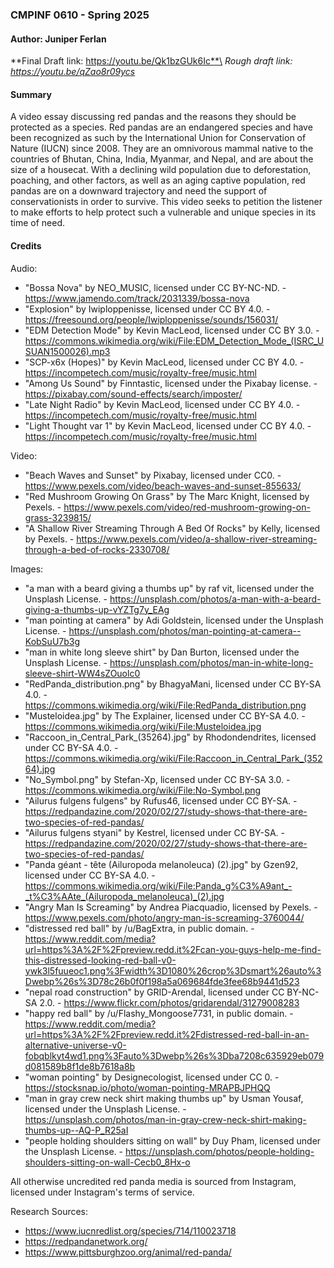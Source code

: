 ### CMPINF 0610 - Spring 2025
#### Author: Juniper Ferlan

**Final Draft link: https://youtu.be/Qk1bzGUk6Ic**\
*Rough draft link: https://youtu.be/qZao8r09ycs*

#### Summary
A video essay discussing red pandas and the reasons they should be protected as a species. Red pandas are an endangered species and have been recognized as such by the International Union for Conservation of Nature (IUCN) since 2008. They are an omnivorous mammal native to the countries of Bhutan, China, India, Myanmar, and Nepal, and are about the size of a housecat. With a declining wild population due to deforestation, poaching, and other factors, as well as an aging captive population, red pandas are on a downward trajectory and need the support of conservationists in order to survive. This video seeks to petition the listener to make efforts to help protect such a vulnerable and unique species in its time of need.

#### Credits
Audio:
- "Bossa Nova" by NEO_MUSIC, licensed under CC BY-NC-ND. - https://www.jamendo.com/track/2031339/bossa-nova
- "Explosion" by Iwiploppenisse, licensed under CC BY 4.0. - https://freesound.org/people/Iwiploppenisse/sounds/156031/
- "EDM Detection Mode" by Kevin MacLeod, licensed under CC BY 3.0. - https://commons.wikimedia.org/wiki/File:EDM_Detection_Mode_(ISRC_USUAN1500026).mp3
- "SCP-x6x (Hopes)" by Kevin MacLeod, licensed under CC BY 4.0. - https://incompetech.com/music/royalty-free/music.html
- "Among Us Sound" by Finntastic, licensed under the Pixabay license. - https://pixabay.com/sound-effects/search/imposter/
- "Late Night Radio" by Kevin MacLeod, licensed under CC BY 4.0. - https://incompetech.com/music/royalty-free/music.html
- "Light Thought var 1" by Kevin MacLeod, licensed under CC BY 4.0. - https://incompetech.com/music/royalty-free/music.html

Video:
- "Beach Waves and Sunset" by Pixabay, licensed under CC0. - https://www.pexels.com/video/beach-waves-and-sunset-855633/
- "Red Mushroom Growing On Grass" by The Marc Knight, licensed by Pexels. - https://www.pexels.com/video/red-mushroom-growing-on-grass-3239815/
- "A Shallow River Streaming Through A Bed Of Rocks" by Kelly, licensed by Pexels. - https://www.pexels.com/video/a-shallow-river-streaming-through-a-bed-of-rocks-2330708/

Images:
- "a man with a beard giving a thumbs up" by raf vit, licensed under the Unsplash License. - https://unsplash.com/photos/a-man-with-a-beard-giving-a-thumbs-up-vYZTg7y_EAg
- "man pointing at camera" by Adi Goldstein, licensed under the Unsplash License. - https://unsplash.com/photos/man-pointing-at-camera--KobSuU7b3g
- "man in white long sleeve shirt" by Dan Burton, licensed under the Unsplash License. - https://unsplash.com/photos/man-in-white-long-sleeve-shirt-WW4sZOuolc0
- "RedPanda_distribution.png" by BhagyaMani, licensed under CC BY-SA 4.0. - https://commons.wikimedia.org/wiki/File:RedPanda_distribution.png
- "Musteloidea.jpg" by The Explainer, licensed under CC BY-SA 4.0. - https://commons.wikimedia.org/wiki/File:Musteloidea.jpg
- "Raccoon_in_Central_Park_(35264).jpg" by Rhodondendrites, licensed under CC BY-SA 4.0. - https://commons.wikimedia.org/wiki/File:Raccoon_in_Central_Park_(35264).jpg
- "No_Symbol.png" by Stefan-Xp, licensed under CC BY-SA 3.0. - https://commons.wikimedia.org/wiki/File:No-Symbol.png
- "Ailurus fulgens fulgens" by Rufus46, licensed under CC BY-SA. - https://redpandazine.com/2020/02/27/study-shows-that-there-are-two-species-of-red-pandas/
- "Ailurus fulgens styani" by Kestrel, licensed under CC BY-SA. - https://redpandazine.com/2020/02/27/study-shows-that-there-are-two-species-of-red-pandas/
- "Panda géant - tête (Ailuropoda melanoleuca) (2).jpg" by Gzen92, licensed under CC BY-SA 4.0. - https://commons.wikimedia.org/wiki/File:Panda_g%C3%A9ant_-_t%C3%AAte_(Ailuropoda_melanoleuca)_(2).jpg
- "Angry Man Is Screaming" by Andrea Piacquadio, licensed by Pexels. - https://www.pexels.com/photo/angry-man-is-screaming-3760044/
- "distressed red ball" by /u/BagExtra, in public domain. - https://www.reddit.com/media?url=https%3A%2F%2Fpreview.redd.it%2Fcan-you-guys-help-me-find-this-distressed-looking-red-ball-v0-ywk3l5fuueoc1.png%3Fwidth%3D1080%26crop%3Dsmart%26auto%3Dwebp%26s%3D78c26b0f0f198a5a069684fde3fee68b9441d523
- "nepal road construction" by GRID-Arendal, licensed under CC BY-NC-SA 2.0. - https://www.flickr.com/photos/gridarendal/31279008283
- "happy red ball" by /u/Flashy_Mongoose7731, in public domain. - https://www.reddit.com/media?url=https%3A%2F%2Fpreview.redd.it%2Fdistressed-red-ball-in-an-alternative-universe-v0-fobqblkyt4wd1.png%3Fauto%3Dwebp%26s%3Dba7208c635929eb079d081589b8f1de8b7618a8b
- "woman pointing" by Designecologist, licensed under CC 0. - https://stocksnap.io/photo/woman-pointing-MRAPBJPHQQ
- "man in gray crew neck shirt making thumbs up" by Usman Yousaf, licensed under the Unsplash License. - https://unsplash.com/photos/man-in-gray-crew-neck-shirt-making-thumbs-up--AQ-P_R25aI
- "people holding shoulders sitting on wall" by Duy Pham, licensed under the Unsplash License. - https://unsplash.com/photos/people-holding-shoulders-sitting-on-wall-Cecb0_8Hx-o

All otherwise uncredited red panda media is sourced from Instagram, licensed under Instagram's terms of service.

Research Sources:
- https://www.iucnredlist.org/species/714/110023718
- https://redpandanetwork.org/
- https://www.pittsburghzoo.org/animal/red-panda/